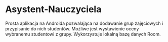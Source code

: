 # Asystent-Nauczyciela
Prosta aplikacja na Androida pozwalająca na dodawanie grup zajęciowych i przypisanie do nich studentów. Możliwe jest wystawienie oceny wybranemu studentowi z grupy. Wykorzystuje lokalną bazę danych Room.
